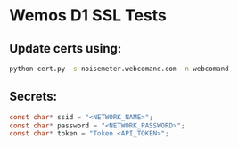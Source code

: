 # Wemos D1 SSL Tests

## Update certs using:

```bash
python cert.py -s noisemeter.webcomand.com -n webcomand
```

## Secrets:

```c
const char* ssid = "<NETWORK_NAME>";
const char* password = "<NETWORK_PASSWORD>";
const char* token = "Token <API_TOKEN>";
```
